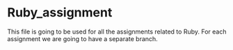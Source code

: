 # Ruby_assignment

This file is going to be used for all the assignments related to Ruby. For each assignment we are going to have a separate branch.
